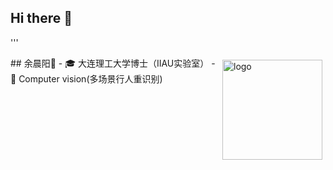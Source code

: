 ## Hi there 👋

'''

<img src="https://github-readme-stats.vercel.app/api?username=Asuradayuci&show_icons=true" alt="logo" height="160" align="right" style="margin: 5px; margin-bottom: 20px;" />
## 余晨阳👋
- 🎓 大连理工大学博士（IIAU实验室）
- 🔭 Computer vision(多场景行人重识别)

